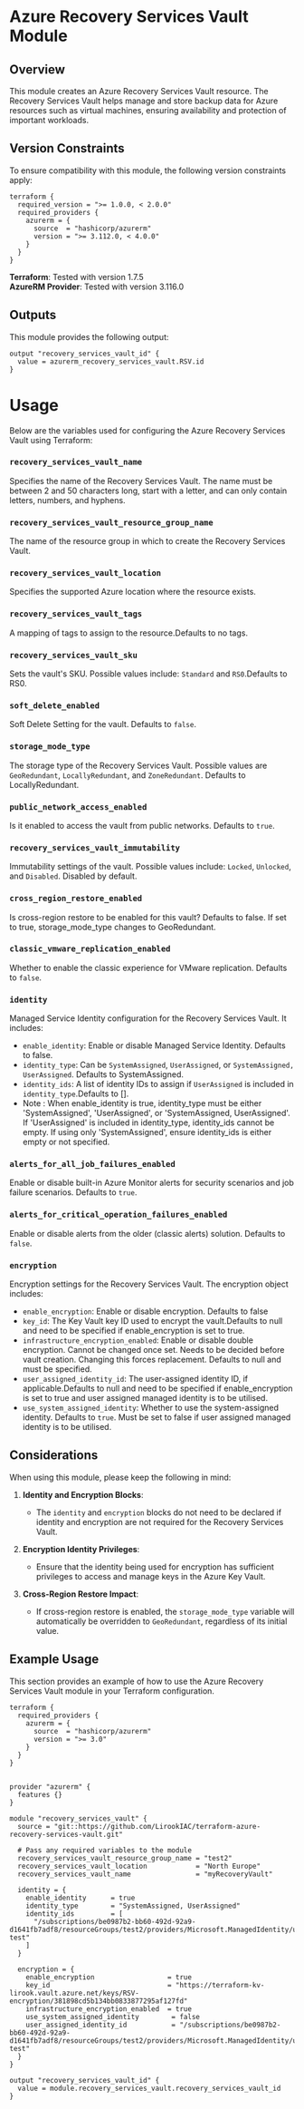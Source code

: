 # Azure Recovery Services Vault Module

## Overview
This module creates an Azure Recovery Services Vault resource. The Recovery Services Vault helps manage and store backup data for Azure resources such as virtual machines, ensuring availability and protection of important workloads.

## Version Constraints

To ensure compatibility with this module, the following version constraints apply:

```hcl
terraform {
  required_version = ">= 1.0.0, < 2.0.0"
  required_providers {
    azurerm = {
      source  = "hashicorp/azurerm"
      version = ">= 3.112.0, < 4.0.0"
    }
  }
}
```
**Terraform**: Tested with version 1.7.5  
**AzureRM Provider**: Tested with version 3.116.0

## Outputs
This module provides the following output:

```hcl
output "recovery_services_vault_id" {
  value = azurerm_recovery_services_vault.RSV.id
}
```


# Usage

Below are the variables used for configuring the Azure Recovery Services Vault using Terraform:

### `recovery_services_vault_name`
Specifies the name of the Recovery Services Vault. The name must be between 2 and 50 characters long, start with a letter, and can only contain letters, numbers, and hyphens.

### `recovery_services_vault_resource_group_name`
The name of the resource group in which to create the Recovery Services Vault.

### `recovery_services_vault_location`
Specifies the supported Azure location where the resource exists.

### `recovery_services_vault_tags`
A mapping of tags to assign to the resource.Defaults to no tags.

### `recovery_services_vault_sku`
Sets the vault's SKU. Possible values include: `Standard` and `RS0`.Defaults to RS0.

### `soft_delete_enabled`
Soft Delete Setting for the vault. Defaults to `false`.

### `storage_mode_type`
The storage type of the Recovery Services Vault. Possible values are `GeoRedundant`, `LocallyRedundant`, and `ZoneRedundant`. Defaults to LocallyRedundant.

### `public_network_access_enabled`
Is it enabled to access the vault from public networks. Defaults to `true`.

### `recovery_services_vault_immutability`
Immutability settings of the vault. Possible values include: `Locked`, `Unlocked`, and `Disabled`. Disabled by default.

### `cross_region_restore_enabled`
Is cross-region restore to be enabled for this vault? Defaults to false. If set to true, storage_mode_type changes to GeoRedundant.

### `classic_vmware_replication_enabled`
Whether to enable the classic experience for VMware replication. Defaults to `false`.

### `identity`
Managed Service Identity configuration for the Recovery Services Vault. It includes:
- `enable_identity`: Enable or disable Managed Service Identity. Defaults to false.
- `identity_type`: Can be `SystemAssigned`, `UserAssigned`, or `SystemAssigned, UserAssigned`. Defaults to SystemAssigned.
- `identity_ids`: A list of identity IDs to assign if `UserAssigned` is included in `identity_type`.Defaults to [].
- Note : When enable_identity is true, identity_type must be either 'SystemAssigned', 'UserAssigned', or 'SystemAssigned, UserAssigned'. If 'UserAssigned' is included in identity_type, identity_ids cannot be empty. If using only 'SystemAssigned', ensure identity_ids is either empty or not specified.

### `alerts_for_all_job_failures_enabled`
Enable or disable built-in Azure Monitor alerts for security scenarios and job failure scenarios. Defaults to `true`.

### `alerts_for_critical_operation_failures_enabled`
Enable or disable alerts from the older (classic alerts) solution. Defaults to `false`.

### `encryption`
Encryption settings for the Recovery Services Vault. The encryption object includes:
- `enable_encryption`: Enable or disable encryption. Defaults to false
- `key_id`: The Key Vault key ID used to encrypt the vault.Defaults to null and need to be specified if enable_encryption is set to true.
- `infrastructure_encryption_enabled`: Enable or disable double encryption. Cannot be changed once set. Needs to be decided before vault creation. Changing this forces replacement. Defaults to null and must be specified.
- `user_assigned_identity_id`: The user-assigned identity ID, if applicable.Defaults to null and need to be specified if enable_encryption is set to true and user assigned managed identity is to be utilised.
- `use_system_assigned_identity`: Whether to use the system-assigned identity. Defaults to `true`. Must be set to false if user assigned managed identity is to be utilised.

## Considerations

When using this module, please keep the following in mind:

1. **Identity and Encryption Blocks**:
   - The `identity` and `encryption` blocks do not need to be declared if identity and encryption are not required for the Recovery Services Vault.
   
2. **Encryption Identity Privileges**:
   - Ensure that the identity being used for encryption has sufficient privileges to access and manage keys in the Azure Key Vault.

3. **Cross-Region Restore Impact**:
   - If cross-region restore is enabled, the `storage_mode_type` variable will automatically be overridden to `GeoRedundant`, regardless of its initial value.

## Example Usage

This section provides an example of how to use the Azure Recovery Services Vault module in your Terraform configuration.

```hcl
terraform {
  required_providers {
    azurerm = {
      source  = "hashicorp/azurerm"
      version = ">= 3.0"
    }
  }
}


provider "azurerm" {
  features {}
}

module "recovery_services_vault" {
  source = "git::https://github.com/LirookIAC/terraform-azure-recovery-services-vault.git"

  # Pass any required variables to the module
  recovery_services_vault_resource_group_name = "test2"
  recovery_services_vault_location            = "North Europe"
  recovery_services_vault_name                = "myRecoveryVault"

  identity = {
    enable_identity      = true
    identity_type        = "SystemAssigned, UserAssigned"
    identity_ids         = [
      "/subscriptions/be0987b2-bb60-492d-92a9-d1641fb7adf8/resourceGroups/test2/providers/Microsoft.ManagedIdentity/userAssignedIdentities/RSV-test"
    ]
  }

  encryption = {
    enable_encryption                  = true
    key_id                             = "https://terraform-kv-lirook.vault.azure.net/keys/RSV-encryption/381898cd5b134bb0833877295af127fd"
    infrastructure_encryption_enabled  = true
    use_system_assigned_identity        = false
    user_assigned_identity_id           = "/subscriptions/be0987b2-bb60-492d-92a9-d1641fb7adf8/resourceGroups/test2/providers/Microsoft.ManagedIdentity/userAssignedIdentities/RSV-test"
  }
}

output "recovery_services_vault_id" {
  value = module.recovery_services_vault.recovery_services_vault_id
}
```



